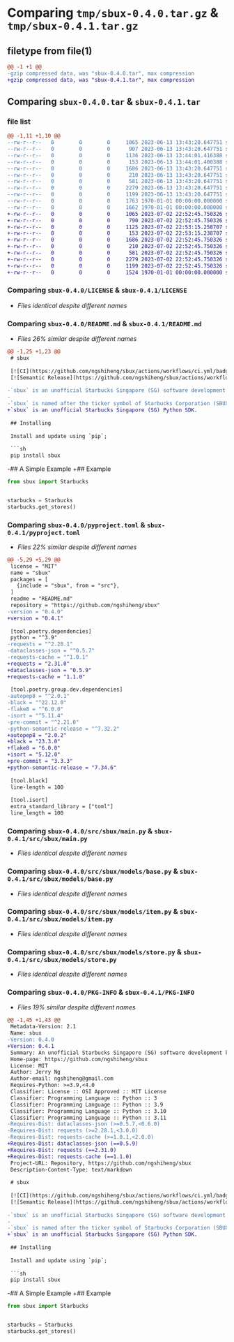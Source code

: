 # Comparing `tmp/sbux-0.4.0.tar.gz` & `tmp/sbux-0.4.1.tar.gz`

## filetype from file(1)

```diff
@@ -1 +1 @@
-gzip compressed data, was "sbux-0.4.0.tar", max compression
+gzip compressed data, was "sbux-0.4.1.tar", max compression
```

## Comparing `sbux-0.4.0.tar` & `sbux-0.4.1.tar`

### file list

```diff
@@ -1,11 +1,10 @@
--rw-r--r--   0        0        0     1065 2023-06-13 13:43:20.647751 sbux-0.4.0/LICENSE
--rw-r--r--   0        0        0      907 2023-06-13 13:43:20.647751 sbux-0.4.0/README.md
--rw-r--r--   0        0        0     1136 2023-06-13 13:44:01.416388 sbux-0.4.0/pyproject.toml
--rw-r--r--   0        0        0      153 2023-06-13 13:44:01.400388 sbux-0.4.0/src/sbux/__init__.py
--rw-r--r--   0        0        0     1686 2023-06-13 13:43:20.647751 sbux-0.4.0/src/sbux/main.py
--rw-r--r--   0        0        0      210 2023-06-13 13:43:20.647751 sbux-0.4.0/src/sbux/models/__init__.py
--rw-r--r--   0        0        0      581 2023-06-13 13:43:20.647751 sbux-0.4.0/src/sbux/models/base.py
--rw-r--r--   0        0        0     2279 2023-06-13 13:43:20.647751 sbux-0.4.0/src/sbux/models/item.py
--rw-r--r--   0        0        0     1199 2023-06-13 13:43:20.647751 sbux-0.4.0/src/sbux/models/store.py
--rw-r--r--   0        0        0     1763 1970-01-01 00:00:00.000000 sbux-0.4.0/setup.py
--rw-r--r--   0        0        0     1662 1970-01-01 00:00:00.000000 sbux-0.4.0/PKG-INFO
+-rw-r--r--   0        0        0     1065 2023-07-02 22:52:45.750326 sbux-0.4.1/LICENSE
+-rw-r--r--   0        0        0      790 2023-07-02 22:52:45.750326 sbux-0.4.1/README.md
+-rw-r--r--   0        0        0     1125 2023-07-02 22:53:15.258707 sbux-0.4.1/pyproject.toml
+-rw-r--r--   0        0        0      153 2023-07-02 22:53:15.238707 sbux-0.4.1/src/sbux/__init__.py
+-rw-r--r--   0        0        0     1686 2023-07-02 22:52:45.750326 sbux-0.4.1/src/sbux/main.py
+-rw-r--r--   0        0        0      210 2023-07-02 22:52:45.750326 sbux-0.4.1/src/sbux/models/__init__.py
+-rw-r--r--   0        0        0      581 2023-07-02 22:52:45.750326 sbux-0.4.1/src/sbux/models/base.py
+-rw-r--r--   0        0        0     2279 2023-07-02 22:52:45.750326 sbux-0.4.1/src/sbux/models/item.py
+-rw-r--r--   0        0        0     1199 2023-07-02 22:52:45.750326 sbux-0.4.1/src/sbux/models/store.py
+-rw-r--r--   0        0        0     1524 1970-01-01 00:00:00.000000 sbux-0.4.1/PKG-INFO
```

### Comparing `sbux-0.4.0/LICENSE` & `sbux-0.4.1/LICENSE`

 * *Files identical despite different names*

### Comparing `sbux-0.4.0/README.md` & `sbux-0.4.1/README.md`

 * *Files 26% similar despite different names*

```diff
@@ -1,25 +1,23 @@
 # sbux
 
 [![CI](https://github.com/ngshiheng/sbux/actions/workflows/ci.yml/badge.svg)](https://github.com/ngshiheng/sbux/actions/workflows/ci.yml)
 [![Semantic Release](https://github.com/ngshiheng/sbux/actions/workflows/release.yml/badge.svg)](https://github.com/ngshiheng/sbux/actions/workflows/release.yml)
 
-`sbux` is an unofficial Starbucks Singapore (SG) software development kit (SDK).
-
-`sbux` is named after the ticker symbol of Starbucks Corporation (SBUX) on the NASDAQ.
+`sbux` is an unofficial Starbucks Singapore (SG) Python SDK.
 
 ## Installing
 
 Install and update using `pip`;
 
 ```sh
 pip install sbux
 ```
 
-## A Simple Example
+## Example
 
 ```python
 from sbux import Starbucks
 
 
 starbucks = Starbucks
 starbucks.get_stores()
```

### Comparing `sbux-0.4.0/pyproject.toml` & `sbux-0.4.1/pyproject.toml`

 * *Files 22% similar despite different names*

```diff
@@ -5,29 +5,29 @@
 license = "MIT"
 name = "sbux"
 packages = [
   {include = "sbux", from = "src"},
 ]
 readme = "README.md"
 repository = "https://github.com/ngshiheng/sbux"
-version = "0.4.0"
+version = "0.4.1"
 
 [tool.poetry.dependencies]
 python = "^3.9"
-requests = "^2.28.1"
-dataclasses-json = "^0.5.7"
-requests-cache = "^1.0.1"
+requests = "2.31.0"
+dataclasses-json = "0.5.9"
+requests-cache = "1.1.0"
 
 [tool.poetry.group.dev.dependencies]
-autopep8 = "^2.0.1"
-black = "^22.12.0"
-flake8 = "^6.0.0"
-isort = "^5.11.4"
-pre-commit = "^2.21.0"
-python-semantic-release = "^7.32.2"
+autopep8 = "2.0.2"
+black = "23.3.0"
+flake8 = "6.0.0"
+isort = "5.12.0"
+pre-commit = "3.3.3"
+python-semantic-release = "7.34.6"
 
 [tool.black]
 line-length = 100
 
 [tool.isort]
 extra_standard_library = ["toml"]
 line_length = 100
```

### Comparing `sbux-0.4.0/src/sbux/main.py` & `sbux-0.4.1/src/sbux/main.py`

 * *Files identical despite different names*

### Comparing `sbux-0.4.0/src/sbux/models/base.py` & `sbux-0.4.1/src/sbux/models/base.py`

 * *Files identical despite different names*

### Comparing `sbux-0.4.0/src/sbux/models/item.py` & `sbux-0.4.1/src/sbux/models/item.py`

 * *Files identical despite different names*

### Comparing `sbux-0.4.0/src/sbux/models/store.py` & `sbux-0.4.1/src/sbux/models/store.py`

 * *Files identical despite different names*

### Comparing `sbux-0.4.0/PKG-INFO` & `sbux-0.4.1/PKG-INFO`

 * *Files 19% similar despite different names*

```diff
@@ -1,45 +1,43 @@
 Metadata-Version: 2.1
 Name: sbux
-Version: 0.4.0
+Version: 0.4.1
 Summary: An unofficial Starbucks Singapore (SG) software development kit (SDK).
 Home-page: https://github.com/ngshiheng/sbux
 License: MIT
 Author: Jerry Ng
 Author-email: ngshiheng@gmail.com
 Requires-Python: >=3.9,<4.0
 Classifier: License :: OSI Approved :: MIT License
 Classifier: Programming Language :: Python :: 3
 Classifier: Programming Language :: Python :: 3.9
 Classifier: Programming Language :: Python :: 3.10
 Classifier: Programming Language :: Python :: 3.11
-Requires-Dist: dataclasses-json (>=0.5.7,<0.6.0)
-Requires-Dist: requests (>=2.28.1,<3.0.0)
-Requires-Dist: requests-cache (>=1.0.1,<2.0.0)
+Requires-Dist: dataclasses-json (==0.5.9)
+Requires-Dist: requests (==2.31.0)
+Requires-Dist: requests-cache (==1.1.0)
 Project-URL: Repository, https://github.com/ngshiheng/sbux
 Description-Content-Type: text/markdown
 
 # sbux
 
 [![CI](https://github.com/ngshiheng/sbux/actions/workflows/ci.yml/badge.svg)](https://github.com/ngshiheng/sbux/actions/workflows/ci.yml)
 [![Semantic Release](https://github.com/ngshiheng/sbux/actions/workflows/release.yml/badge.svg)](https://github.com/ngshiheng/sbux/actions/workflows/release.yml)
 
-`sbux` is an unofficial Starbucks Singapore (SG) software development kit (SDK).
-
-`sbux` is named after the ticker symbol of Starbucks Corporation (SBUX) on the NASDAQ.
+`sbux` is an unofficial Starbucks Singapore (SG) Python SDK.
 
 ## Installing
 
 Install and update using `pip`;
 
 ```sh
 pip install sbux
 ```
 
-## A Simple Example
+## Example
 
 ```python
 from sbux import Starbucks
 
 
 starbucks = Starbucks
 starbucks.get_stores()
```

